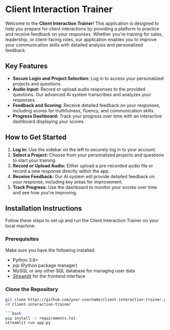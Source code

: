 # Client Interaction Trainer

Welcome to the **Client Interaction Trainer**! This application is designed to help you prepare for client interactions by providing a platform to practice and receive feedback on your responses. Whether you're training for sales, leadership, or client-facing roles, our application enables you to improve your communication skills with detailed analysis and personalized feedback.

## Key Features

- **Secure Login and Project Selection:** Log in to access your personalized projects and questions.
- **Audio Input:** Record or upload audio responses to the provided questions. Our advanced AI system transcribes and analyzes your responses.
- **Feedback and Scoring:** Receive detailed feedback on your responses, including scores for truthfulness, fluency, and communication skills.
- **Progress Dashboard:** Track your progress over time with an interactive dashboard displaying your scores.

## How to Get Started

1. **Log In:** Use the sidebar on the left to securely log in to your account.
2. **Select a Project:** Choose from your personalized projects and questions to start your training.
3. **Record or Upload Audio:** Either upload a pre-recorded audio file or record a new response directly within the app.
4. **Receive Feedback:** Our AI system will provide detailed feedback on your response, including key areas for improvement.
5. **Track Progress:** Use the dashboard to monitor your scores over time and see how you're improving.

## Installation Instructions

Follow these steps to set up and run the Client Interaction Trainer on your local machine:

### Prerequisites

Make sure you have the following installed:

- Python 3.8+
- pip (Python package manager)
- MySQL or any other SQL database for managing user data
- [Streamlit](https://streamlit.io/) for the frontend interface

### Clone the Repository

```bash
git clone https://github.com/your-username/client-interaction-trainer.git
cd client-interaction-trainer

```bash
pip install -r requirements.txt
streamlit run app.py


